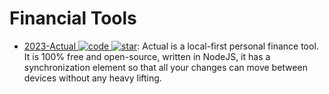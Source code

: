 # Financial Tools

- [2023-Actual ![code](https://ng-tech.icu/assets/code.svg) ![star](https://img.shields.io/github/stars/actualbudget/actual)](https://github.com/actualbudget/actual): Actual is a local-first personal finance tool. It is 100% free and open-source, written in NodeJS, it has a synchronization element so that all your changes can move between devices without any heavy lifting.
